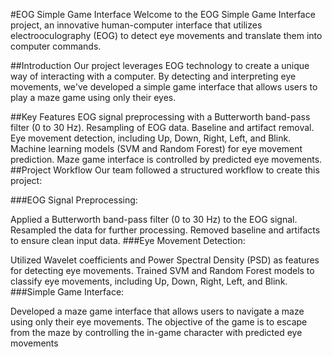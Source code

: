 #EOG Simple Game Interface
Welcome to the EOG Simple Game Interface project, an innovative human-computer interface that utilizes electrooculography (EOG) to detect eye movements and translate them into computer commands.

##Introduction
Our project leverages EOG technology to create a unique way of interacting with a computer. By detecting and interpreting eye movements, we've developed a simple game interface that allows users to play a maze game using only their eyes.

##Key Features
EOG signal preprocessing with a Butterworth band-pass filter (0 to 30 Hz).
Resampling of EOG data.
Baseline and artifact removal.
Eye movement detection, including Up, Down, Right, Left, and Blink.
Machine learning models (SVM and Random Forest) for eye movement prediction.
Maze game interface is controlled by predicted eye movements.
##Project Workflow
Our team followed a structured workflow to create this project:

###EOG Signal Preprocessing:

Applied a Butterworth band-pass filter (0 to 30 Hz) to the EOG signal.
Resampled the data for further processing.
Removed baseline and artifacts to ensure clean input data.
###Eye Movement Detection:

Utilized Wavelet coefficients and Power Spectral Density (PSD) as features for detecting eye movements.
Trained SVM and Random Forest models to classify eye movements, including Up, Down, Right, Left, and Blink.
###Simple Game Interface:

Developed a maze game interface that allows users to navigate a maze using only their eye movements.
The objective of the game is to escape from the maze by controlling the in-game character with predicted eye movements 
